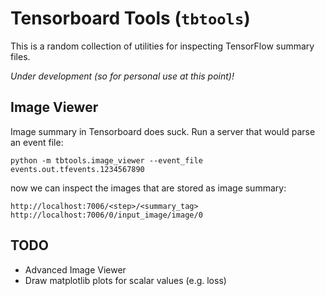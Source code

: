 Tensorboard Tools (`tbtools`)
=============================

This is a random collection of utilities for inspecting TensorFlow summary files.

*Under development (so for personal use at this point)!*


## Image Viewer

Image summary in Tensorboard does suck. Run a server that would parse an event file:

```
python -m tbtools.image_viewer --event_file events.out.tfevents.1234567890
```

now we can inspect the images that are stored as image summary:

```
http://localhost:7006/<step>/<summary_tag>
http://localhost:7006/0/input_image/image/0
```


## TODO

- Advanced Image Viewer
- Draw matplotlib plots for scalar values (e.g. loss)
